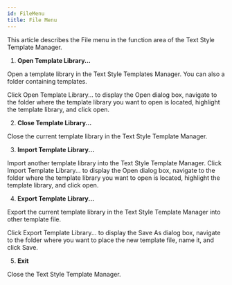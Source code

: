 ```yaml
---
id: FileMenu
title: File Menu
---  
```



This article describes the File menu in the function area of the Text Style Template Manager.

  1. **Open Template Library...**

Open a template library in the Text Style Templates Manager. You can also a folder containing templates.

Click Open Template Library... to display the Open dialog box, navigate to the folder where the template library you want to open is located, highlight the template library, and click open.

  2. **Close Template Library...**

Close the current template library in the Text Style Template Manager.

  3. **Import Template Library...**

Import another template library into the Text Style Template Manager. Click Import Template Library... to display the Open dialog box, navigate to the folder where the template library you want to open is located, highlight the template library, and click open.

  4. **Export Template Library...**

Export the current template library in the Text Style Template Manager into other template file.

Click Export Template Library... to display the Save As dialog box, navigate to the folder where you want to place the new template file, name it, and click Save.

  5. **Exit**

Close the Text Style Template Manager.